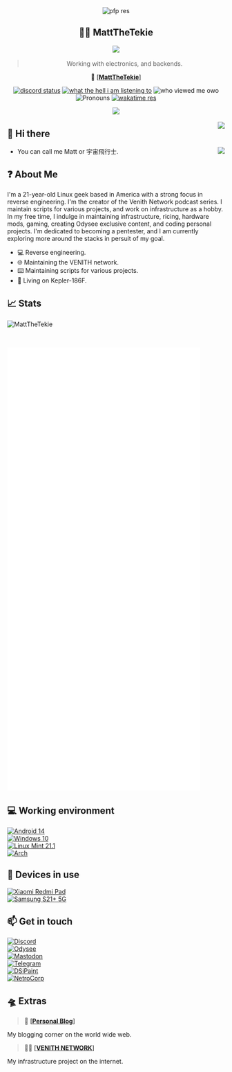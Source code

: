 <div align="center">
    <img alt='pfp res' src='https://avatars.githubusercontent.com/u/94870997?v=4' />  
  <h2>🐱‍💻 MattTheTekie</h2>
  <img src="https://readme-typing-svg.herokuapp.com/?font=courier+new&color=0BF700&lines=Hello!+My+name+is+Matt!;A.K.A+MattTheTekie+or+Matthew%20P." />
  <blockquote>Working with electronics, and backends.</blockquote>

📡 [[**MattTheTekie**]](https://test72.eu.org/)

  <a href='https://discord.com/users/846112982772613171' target='_blank'><img alt="discord status" src="https://api.statusbadges.me/badge/status/846112982772613171" /></a>
  <a href="https://api.statusbadges.me/openspotify/846112982772613171"><img alt="what the hell i am listening to" src="https://api.statusbadges.me/badge/spotify/846112982772613171" /></a>
  <img alt="who viewed me owo" src="https://komarev.com/ghpvc/?username=MattTheTekie" />
  <img alt='Pronouns' src='https://img.shields.io/endpoint?url=https://pronoundb.org/shields/6004d014406af11e4593a013' />
  <a href="https://wakatime.com/@MattTheTekie" target='_blank'>
    <img alt='wakatime res' src='https://wakatime.com/badge/user/2f8520ba-7155-4dbf-9965-0a4fc30cdf7f.svg' />
  </a>
  
  <p align="center">
    <a href="https://skillicons.dev">
      <img src='https://skillicons.dev/icons?i=kotlin,go,react,ts,tailwind,docker,cloudflare,git,k8s,nodejs,postgres,redis,nextjs,prometheus,grafana,discord,vue,bots,java,gatsby,graphql,idea,js,linux,md,sass,workers,ktor,bash,electron' />
    </a>
  </p>
</div>


<img align="right" src="https://komarev.com/ghpvc/?username=MattTheTekie" />

## 👋 Hi there

<a href="https://spotify-github-profile.vercel.app/api/view?uid=315qfjut4hle4ktych3hcsh6vzsa&redirect=true"><img align="right" src="https://spotify-github-profile.vercel.app/api/view?uid=315qfjut4hle4ktych3hcsh6vzsa&cover_image=true&theme=novatorem&bar_color=53b14f&bar_color_cover=false" /></a>
 - You can call me Matt or 宇宙飛行士.
</p>
</div>

## ❓ About Me
   I'm a 21-year-old Linux geek based in America with a strong focus in reverse engineering. I'm the creator of the Venith Network podcast series. I maintain scripts for various projects, and work on infrastructure as a hobby. In my free time, I indulge in maintaining infrastructure, ricing, hardware mods, gaming, creating Odysee exclusive content, and coding personal projects. I'm dedicated to becoming a pentester, and I am currently exploring more around the stacks in persuit of my goal. 
 - 💻 Reverse engineering.
 - 🌐 Maintaining the VENITH network.
 - ⌨️ Maintaining scripts for various projects.
 - 🌌 Living on Kepler-186F.

## 📈 Stats
<p><img align="center" src="https://github-readme-stats.vercel.app/api?username=MattTheTekie&count_private=true&show_icons=true&theme=chartreuse-dark" alt="MattTheTekie" /></p>
<br>

<p><img src="/github-metrics.svg" alt="Metrics"></p>

## 💻 Working environment
[![Android 14](https://img.shields.io/badge/Android%2014-3ddc84?style=flat&logo=android&logoColor=ffffff)](https://www.android.com/android-14/)<br>
[![Windows 10](https://img.shields.io/badge/Windows%2010-00adef?style=flat&logo=windows&logoColor=ffffff)](https://www.teamos.xyz/threads/windows-10-x-lite-redstone-redux.193627/)<br>
[![Linux Mint 21.1](https://img.shields.io/badge/Linux%20Mint-Mint?logo=linux-mint&logoColor=fff&style=flat)](https://linuxmint.com/)<br>
[![Arch](https://img.shields.io/badge/Arch%20Linux-1793D1?logo=arch-linux&logoColor=fff&style=flat)](https://archlinux.org/)<br>

## 📱 Devices in use

[![Xiaomi Redmi Pad](https://img.shields.io/badge/Xiaomi%20Redmi%20Pad-fd4900?style=flat&logo=Xiaomi&logoColor=ffffff)](https://MattTheTekie.surge.sh/redmi.html)<br>
[![Samsung S21+ 5G](https://img.shields.io/badge/Samsung%20S21+%205G-fd4900?style=flat&logo=Samsung&logoColor=ffffff&color=blue)](https://icecat.biz/en/p/samsung/sm-g996bzvgeue/galaxy-smartphones-8806090882357-sm-g996b-88009632.html)<br>

## 📫 Get in touch
[![Discord](https://tinyurl.com/3b9s4sz7)](https://discord.gg/VhfM3UncBB)<br>
[![Odysee](https://img.shields.io/badge/MattTheTekie-EF1970?style=flat&logo=Odysee&logoColor=white)](https://odysee.com/@mattdoestech726:5)<br>
[![Mastodon](https://img.shields.io/badge/%40ASTAFATHERSATAN-0088cc?style=flat&logo=mastodon&logoColor=ffffff)](https://nerdculture.de/@ASTAFATHERSATAN)<br>
[![Telegram](https://img.shields.io/badge/%40Knight666_666-0088cc?style=flat&logo=telegram&logoColor=ffffff)](https://t.me/Knight666_666)<br>
[![DSiPaint](https://img.shields.io/badge/%F0%9F%8E%A8%20MattFromSpace-blue.svg?style=flat)](https://dsipaint.com/member/?id=152737)<br>
[![NetroCorp](https://tinyurl.com/bdffr5tr)](https://netrocorp.net/users/61)<br>
## 🛸 Extras&nbsp;

> 🔭 [[**Personal Blog**]](https://test72.eu.org/blog/)

My blogging corner on the world wide web.&nbsp;

> 🐱‍💻 [[**VENITH NETWORK**]](https://venith.net/)

My infrastructure project on the internet.&nbsp;
